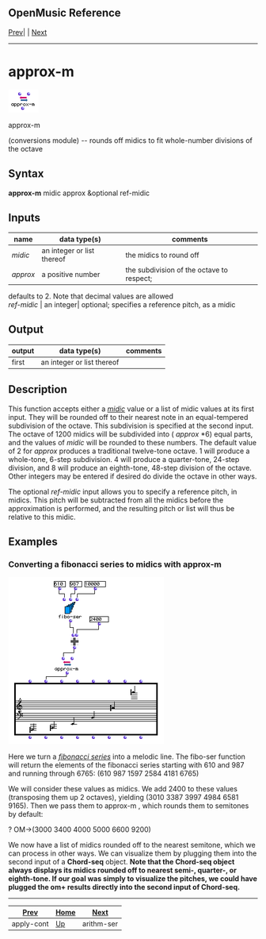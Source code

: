 OpenMusic Reference  
---  
[Prev](apply-cont)| | [Next](arithm-ser)  
  
* * *

# approx-m

![](figures/functions/conversions/approx-m.png)

  
  
approx-m  
  
(conversions module) \-- rounds off midics to fit whole-number divisions of
the octave  

## Syntax

   **approx-m**  midic approx &optional ref-midic  

## Inputs

name| data type(s)| comments  
---|---|---  
  _midic_ |  an integer or list thereof| the midics to round off  
  _approx_ |  a positive number| the subdivision of the octave to respect;
defaults to 2. Note that decimal values are allowed  
  _ref-midic_ |  an integer| optional; specifies a reference pitch, as a midic  
  
## Output

output| data type(s)| comments  
---|---|---  
first| an integer or list thereof|  
  
## Description

This function accepts either a [_midic_](glossary#MIDIC) value or a list
of midic values at its first input. They will be rounded off to their nearest
note in an equal-tempered subdivision of the octave. This subdivision is
specified at the second input. The octave of 1200 midics will be subdivided
into (  _approx_  *6) equal parts, and the values of  _midic_  will be rounded
to these numbers. The default value of 2 for  _approx_  produces a traditional
twelve-tone octave. 1 will produce a whole-tone, 6-step subdivision. 4 will
produce a quarter-tone, 24-step division, and 8 will produce an eighth-tone,
48-step division of the octave. Other integers may be entered if desired do
divide the octave in other ways.

The optional  _ref-midic_  input allows you to specify a reference pitch, in
midics. This pitch will be subtracted from all the midics before the
approximation is performed, and the resulting pitch or list will thus be
relative to this midic.

## Examples

### Converting a fibonacci series to midics with  approx-m 

![](figures/functions/conversions/approx-mEX1.png)

Here we turn a [_fibonacci series_](glossary#FIBONACCI-SERIES) into a
melodic line. The  fibo-ser  function will return the elements of the
fibonacci series starting with 610 and 987 and running through 6765: (610 987
1597 2584 4181 6765)

We will consider these values as midics. We add 2400 to these values
(transposing them up 2 octaves), yielding (3010 3387 3997 4984 6581 9165).
Then we pass them to  approx-m , which rounds them to semitones by default:

 ? OM->(3000 3400 4000 5000 6600 9200) 

We now have a list of midics rounded off to the nearest semitone, which we can
process in other ways. We can visualize them by plugging them into the second
input of a **Chord-seq** object. **Note that the **Chord-seq** object always
displays its midics rounded off to nearest semi-, quarter-, or eighth-tone. If
our goal was simply to visualize the pitches, we could have plugged the  om+ 
results directly into the second input of **Chord-seq**.**

* * *

[Prev](apply-cont)| [Home](index)| [Next](arithm-ser)  
---|---|---  
apply-cont| [Up](funcref.main)| arithm-ser

